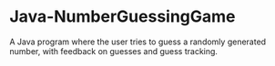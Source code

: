 # Java-NumberGuessingGame
A Java program where the user tries to guess a randomly generated number, with feedback on guesses and guess tracking.

